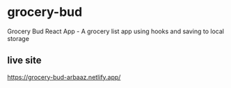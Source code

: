 # grocery-bud
Grocery Bud React App - A grocery list app using hooks and saving to local storage

## live site
https://grocery-bud-arbaaz.netlify.app/
